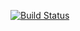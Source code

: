 [![Build Status](https://travis-ci.org/social-queues/social-queues.svg?branch=master)](https://travis-ci.org/social-queues/social-queues)
